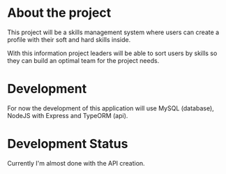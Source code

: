 # About the project


This project will be a skills management system where users can create a profile with their soft and hard skills inside.

With this information project leaders will be able to sort users by skills so they can build an optimal team for the project needs.

# Development

For now the development of this application will use MySQL (database), NodeJS with Express and TypeORM (api).

# Development Status

Currently I'm almost done with the API creation.
